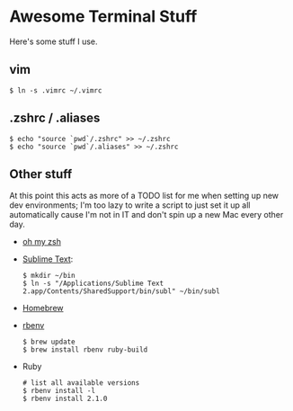Awesome Terminal Stuff
======================

Here's some stuff I use.

## vim

	$ ln -s .vimrc ~/.vimrc

## .zshrc / .aliases

	$ echo "source `pwd`/.zshrc" >> ~/.zshrc
	$ echo "source `pwd`/.aliases" >> ~/.zshrc

## Other stuff

At this point this acts as more of a TODO list for me when setting up new dev environments; I'm too lazy to write a script to just set it up all automatically cause I'm not in IT and don't spin up a new Mac every other day.

* [oh my zsh](https://github.com/robbyrussell/oh-my-zsh)
* [Sublime Text](http://www.sublimetext.com/docs/2/osx_command_line.html):
	```
	$ mkdir ~/bin
	$ ln -s "/Applications/Sublime Text 2.app/Contents/SharedSupport/bin/subl" ~/bin/subl
	```

* [Homebrew](http://brew.sh)
* [rbenv](https://github.com/sstephenson/rbenv#homebrew-on-mac-os-x)
	```
	$ brew update
	$ brew install rbenv ruby-build
	```

* Ruby
	```
	# list all available versions
	$ rbenv install -l
	$ rbenv install 2.1.0
	```

